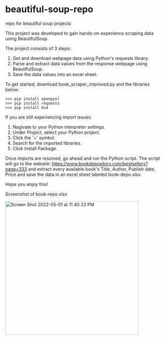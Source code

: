 # beautiful-soup-repo
repo for beautiful soup projects

This project was developed to gain hands-on experience scraping data using BeautifulSoup.

The project consists of 3 steps:
1. Get and download webpage data using Python's requests library.
2. Parse and extract data values from the response webpage using BeautifulSoup.
3. Save the data values into an excel sheet.

To get started, download book_scraper_improved.py and the libraries below:

```
>>> pip install openpyxl
>>> pip install requests
>>> pip install bs4
```
If you are still experiencing import issues:
1. Nagivate to your Python interpreter settings.
2. Under Project, select your Python project.
3. Click the '+' symbol.
4. Search for the imported libraries.
5. Click Install Package.

Once imports are resolved, go ahead and run the Python script.
The script will go to the website: https://www.bookdepository.com/bestsellers?page=333
and extract every available book's Title, Author, Publish date, Price and
save the data in an excel sheet labeled book-depo.xlsx.

Hope you enjoy this!



Screenshot of book-repo.xlsx

<img width="422" alt="Screen Shot 2022-05-01 at 11 40 23 PM" src="https://user-images.githubusercontent.com/6599619/166194473-53bad70d-49cc-459d-a722-4eb000b756d1.png">
